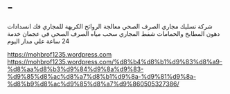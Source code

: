 # -
شركة تسليك مجاري الصرف الصحي معالجة الروائح الكريهة للمجاري فك انسدادات دهون المطابخ والحمامات شفط المجاري سحب مياه الصرف الصحي في عجمان خدمة 24 ساعة علي مدار اليوم 

https://mohbrof1235.wordpress.com
https://mohbrof1235.wordpress.com/%d8%b4%d8%b1%d9%83%d8%a9-%d8%aa%d8%b3%d9%84%d9%8a%d9%83-%d9%85%d8%ac%d8%a7%d8%b1%d9%8a-%d9%81%d9%8a-%d8%b9%d8%ac%d9%85%d8%a7%d9%860505327386/
